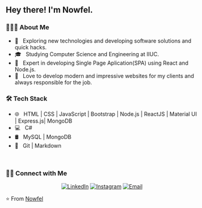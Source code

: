 <h2> Hey there! I'm Nowfel.</h2>

<h3> 👨🏻‍💻 About Me </h3>

- 🤔 &nbsp; Exploring new technologies and developing software solutions and quick hacks.
- 🎓 &nbsp; Studying Computer Science and Engineering at IIUC.
- 💼 &nbsp; Expert in developing Single Page Aplication(SPA) using React and Node.js.
- 🌱 &nbsp; Love to develop modern and impressive websites for my clients and always responsible for the job.

<h3>🛠 Tech Stack</h3>

- 🌐 &nbsp; HTML | CSS | JavaScript | Bootstrap | Node.js | ReactJS | Material UI | Express.js| MongoDB 
- 💻 &nbsp; C#
- 🛢 &nbsp; MySQL | MongoDB
- 🔧 &nbsp; Git | Markdown

<br/>

<h3> 🤝🏻 Connect with Me </h3>

<p align="center">
<!-- <a href="https://www.adityavsingh.com/"><img alt="Website" src="https://img.shields.io/badge/Website-www.adityavsingh.com-blue?style=flat-square&logo=google-chrome"></a> -->
<a href="https://www.linkedin.com/in/nowfel-hossain-48a893179/"><img alt="LinkedIn" src="https://img.shields.io/badge/LinkedIn-Nowfel%20Hossain%20-blue?style=flat-square&logo=linkedin"></a>
<a href="https://www.instagram.com/nowfel.hossain/?hl=en"><img alt="Instagram" src="https://img.shields.io/badge/Instagram-nowfel.hossain-blue?style=flat-square&logo=instagram"></a>
<a href="mailto:nowfelcse@gmail.com"><img alt="Email" src="https://img.shields.io/badge/Email-nowfelcse@gmail.com-blue?style=flat-square&logo=gmail"></a>
</p>

⭐️ From [Nowfel](https://github.com/Nowfel)
